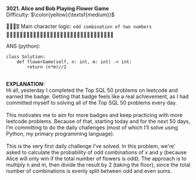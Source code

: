 **3021. Alice and Bob Playing Flower Game**
<br>
Difficulty: $\color{yellow}{\textsf{medium}}$

🦸🏻‍♂️🎖️ Main character logic: ```odd combination of two numbers```
<br>
🌸🌷🌸🌷🌸🌷🌸🌷🌸🌷🌸🌷🌸🌷🌸🌷🌸🌷🌸🌷🌸🌷🌸🌷🌸🌷🌸🌷🌸🌷🌸🌷
<br>

ANS (python):
<br>
```
class Solution:
    def flowerGame(self, n: int, m: int) -> int:
        return (n*m)//2
```

<br>
<b>EXPLANATION:</b>
<br>
Hi all, yesterday I completed the Top SQL 50 problems on leetcode and earned the badge. Getting that badge feels like a real achievement, as I had committed myself to solving all of the Top SQL 50 problems every day.
<br><br>
This motivates me to aim for more badges and keep practicing with more leetcode problems. Because of that, starting today and for the next 50 days, I’m committing to do the daily challenges (most of which I’ll solve using Python, my primary programming language).
<br><br>
This is the very first daily challenge I’ve solved. In this problem, we're' asked to calculate the probability of odd combinations of x and y (because Alice will only win if the total number of flowers is odd). The approach is to multiply n and m, then divide the result by 2 (taking the floor), since the total number of combinations is evenly split between odd and even sums.